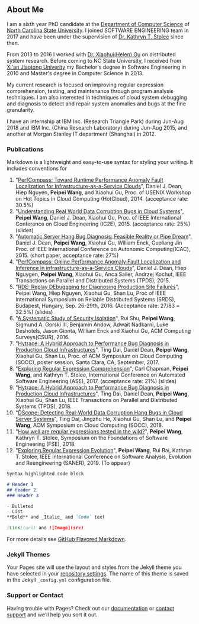 ## About Me
I am a sixth year PhD candidate at the [Department of Computer Science](https://www.csc.ncsu.edu/) of [North Carolina State University](https://www.ncsu.edu/). I joined SOFTWARE ENGINEERING team in 2017 and have been under the supervision of [Dr. Kathryn T. Stolee](https://kstolee.github.io/) since then. 

From 2013 to 2016 I worked with [Dr. Xiaohui(Helen) Gu](https://www.csc2.ncsu.edu/faculty/xgu/) on distributed system research. Before coming to NC State University, I received from [Xi'an Jiaotong Univerity](http://en.xjtu.edu.cn/) my Bachelor's degree in Software Engineering in 2010 and Master's degree in Computer Science in 2013. 

My current research is focused on improving regular expression comprehension, testing, and maintenance through program analysis techniques. I am also interested in techniques of cloud system debugging and diagnosis to detect and repair system anomalies and bugs at the fine granularity. 

I have an internship at IBM Inc. (Research Triangle Park) during Jun-Aug 2018 and IBM Inc. (China Research Laboratory) during Jun-Aug 2015, and another at Morgan Stanley IT department (Shanghai) in 2012.

### Publications

Markdown is a lightweight and easy-to-use syntax for styling your writing. It includes conventions for

1. "[PerfCompass: Toward Runtime Performance Anomaly Fault Localization for Infrastructure-as-a-Service Clouds](http://dance.csc.ncsu.edu/papers/hotcloud14.pdf)", Daniel J. Dean, Hiep Nguyen, **Peipei Wang**, and Xiaohui Gu, Proc. of USENIX Workshop on Hot Topics in Cloud Computing (HotCloud), 2014. (acceptance rate: 30.5%)
2. "[Understanding Real World Data Corruption Bugs in Cloud Systems](http://dance.csc.ncsu.edu/papers/ic2e2015.pdf)", **Peipei Wang**, Daniel J. Dean, Xiaohui Gu, Proc. of IEEE International Conference on Cloud Engineering (IC2E), 2015. (acceptance rate: 25%) (slides)
3. "[Automatic Server Hang Bug Diagnosis: Feasible Reality or Pipe Dream](http://dance.csc.ncsu.edu/papers/icac2015.pdf)", Daniel J. Dean, **Peipei Wang**, Xiaohui Gu, William Enck, Guoliang Jin Proc. of IEEE International Conference on Autonomic Computing(ICAC), 2015. (short paper, acceptance rate: 27%)
4. "[PerfCompass: Online Performance Anomaly Fault Localization and Inference in infrastructure-as-a-Service Clouds](http://dance.csc.ncsu.edu/papers/tpds-perfcompass.pdf)", Daniel J. Dean, Hiep Nguygen, **Peipei Wang**, Xiaohui Gu, Anca Sailer, Andrzej Kochut, IEEE Transactions on Parallel and Distributed Systems (TPDS), 2015.
5. "[RDE: Replay DEbuggging for Diagnosing Production Site Failures](http://dance.csc.ncsu.edu/papers/srds16.pdf)", Peipei Wang, Hiep Nguyen, Xiaohui Gu, Shan Lu, Proc of IEEE International Symposium on Reliable Distributed Systems (SRDS), Budapest, Hungary, Sep. 26-29th, 2016. (Acceptance rate: 27/83 = 32.5%) (slides)
6. "[A Systematic Study of Security Isolation](http://dance.csc.ncsu.edu/papers/CSUR2016.pdf)", Rui Shu, **Peipei Wang**, Sigmund A. Gorski III, Benjamin Andow, Adwait Nadkarni, Luke Deshotels, Jason Gionta, William Enck and Xiaohui Gu, ACM Computing Surveys(CSUR), 2016.
7. "[Hytrace: A Hybrid Approach to Performance Bug Diagnosis in Production Cloud Infrastructures](http://dance.csc.ncsu.edu/papers/socc2017.pdf)", Ting Dai, Daniel Dean, **Peipei Wang**, Xiaohui Gu, Shan Lu, Proc. of ACM Symposium on Cloud Computing (SOCC), poster session, Santa Clara, CA, September, 2017.
8. "[Exploring Regular Expression Comprehension](https://wangpeipei90.github.io/papers/ase2017.pdf)", Carl Chapman, **Peipei Wang**, and Kathryn T. Stolee, International Conference on Automated Software Engineering (ASE), 2017. (acceptance rate: 21%) (slides)
9. "[Hytrace: A Hybrid Approach to Performance Bug Diagnosis in Production Cloud Infrastructures](http://dance.csc.ncsu.edu/papers/TPDS18.pdf)", Ting Dai, Daniel Dean, **Peipei Wang**, Xiaohui Gu, Shan Lu, IEEE Transactions on Parallel and Distributed Systems (TPDS), 2018.
10. "[DScope: Detecting Real-World Data Corruption Hang Bugs in Cloud Server Systems](http://dance.csc.ncsu.edu/papers/SOCC18.pdf)", Ting Dai, Jingzhu He, Xiaohui Gu, Shan Lu, and **Peipei Wang**,  ACM Symposium on Cloud Computing (SOCC), 2018.
11. "[How well are regular expressions tested in the wild?](https://wangpeipei90.github.io/papers/fse2018.pdf)", **Peipei Wang**, Kathryn T. Stolee, Symposium on the Foundations of Software Engineering (FSE), 2018.
12. "[Exploring Regular Expression Evolution](https://wangpeipei90.github.io/papers/saner2019_preprint.pdf)", **Peipei Wang**, Rui Bai, Kathryn T. Stolee, IEEE International Conference on Software Analysis, Evolution and Reengineering (SANER), 2019. (To appear)

```markdown
Syntax highlighted code block

# Header 1
## Header 2
### Header 3

- Bulleted
- List
**Bold** and _Italic_ and `Code` text

[Link](url) and ![Image](src)
```

For more details see [GitHub Flavored Markdown](https://guides.github.com/features/mastering-markdown/).

### Jekyll Themes

Your Pages site will use the layout and styles from the Jekyll theme you have selected in your [repository settings](https://github.com/wangpeipei90/wangpeipei90.github.io/settings). The name of this theme is saved in the Jekyll `_config.yml` configuration file.

### Support or Contact

Having trouble with Pages? Check out our [documentation](https://help.github.com/categories/github-pages-basics/) or [contact support](https://github.com/contact) and we’ll help you sort it out.

